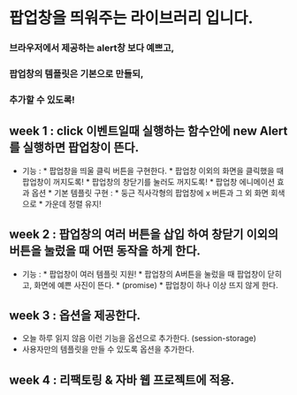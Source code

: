 # 팝업창을 띄워주는 라이브러리 입니다.

### 브라우저에서 제공하는 alert창 보다 예쁘고,
### 팝업창의 템플릿은 기본으로 만들되,
### 추가할 수 있도록!

## week 1 : click 이벤트일때 실행하는 함수안에 new Alert 를 실행하면 팝업창이 뜬다.

- 기능 : 
		* 팝업창을 띄울 클릭 버튼을 구현한다.
		* 팝업창 이외의 화면을 클릭했을 때 팝업창이 꺼지도록!
		* 팝업창의 창닫기를 눌러도 꺼지도록!
		* 팝업창 에니메이션 효과 옵션
		* 기본 템플릿 구현 : 
			* 둥근 직사각형의 팝업창에 x 버튼과 그 외 화면 회색으로
			* 가운데 정렬 유지!


## week 2 : 팝업창의 여러 버튼을 삽입 하여 창닫기 이외의 버튼을 눌렀을 때 어떤 동작을 하게 한다.
- 기능 :
		* 팝업창이 여러 템플릿 지원!
		* 팝업창의 A버튼을 눌렀을 때 팝업창이 닫히고, 화면에 예쁜 사진이 뜬다.
		* (promise)
		* 팝업창이 하나 이상 뜨지 않게 한다.

## week 3 : 옵션을 제공한다.
- 오늘 하루 읽지 않음 이런 기능을 옵션으로 추가한다. (session-storage)
- 사용자만의 템플릿을 만들 수 있도록 옵션을 추가한다.

## week 4 : 리팩토링 & 자바 웹 프로젝트에 적용.

	

